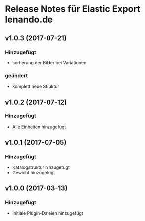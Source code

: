 # Release Notes für Elastic Export lenando.de

## v1.0.3 (2017-07-21)

### Hinzugefügt
- sortierung der Bilder bei Variationen

### geändert
- komplett neue Struktur

## v1.0.2 (2017-07-12)

### Hinzugefügt
- Alle Einheiten hinzugefügt

## v1.0.1 (2017-07-05)

### Hinzugefügt
- Katalogstruktur hinzugefügt
- Gewicht hinzugefügt

## v1.0.0 (2017-03-13)

### Hinzugefügt
- Initiale Plugin-Dateien hinzugefügt
